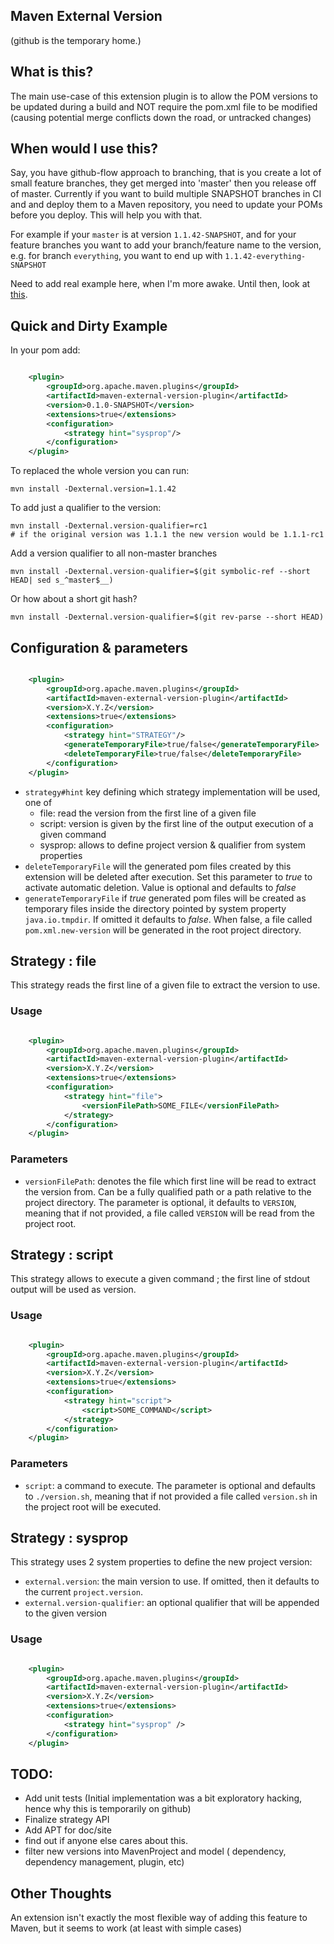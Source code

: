 Maven External Version
-----------------------

(github is the temporary home.)

What is this?
--------------

The main use-case of this extension plugin is to allow the POM versions to be updated during a build and NOT require
the pom.xml file to be modified (causing potential merge conflicts down the road, or untracked changes)

When would I use this?
-----------------------

Say, you have github-flow approach to branching, that is you create a lot of small feature branches, they get merged
into 'master' then you release off of master.  Currently if you want to build multiple SNAPSHOT branches in CI and
and deploy them to a Maven repository, you need to update your POMs before you deploy.  This will help you with that.

For example if your `master` is at version `1.1.42-SNAPSHOT`, and for your feature branches you want to add your
branch/feature name to the version, e.g. for branch `everything`, you want to end up with `1.1.42-everything-SNAPSHOT`


Need to add real example here, when I'm more awake. Until then, look at [this](https://github.com/bdemers/maven-external-version/blob/master/maven-external-version-plugin/src/it/simple-module/pom.xml#L54-L68).

Quick and Dirty Example
------------------------


In your pom add:

```xml

    <plugin>
        <groupId>org.apache.maven.plugins</groupId>
        <artifactId>maven-external-version-plugin</artifactId>
        <version>0.1.0-SNAPSHOT</version>
        <extensions>true</extensions>
        <configuration>
            <strategy hint="sysprop"/>
        </configuration>
    </plugin>

```

To replaced the whole version you can run:

```
mvn install -Dexternal.version=1.1.42
```

To add just a qualifier to the version:

```
mvn install -Dexternal.version-qualifier=rc1
# if the original version was 1.1.1 the new version would be 1.1.1-rc1
```

Add a version qualifier to all non-master branches

```
mvn install -Dexternal.version-qualifier=$(git symbolic-ref --short HEAD| sed s_^master$__)
```

Or how about a short git hash?

```
mvn install -Dexternal.version-qualifier=$(git rev-parse --short HEAD)
```

Configuration & parameters
-----

```xml

    <plugin>
        <groupId>org.apache.maven.plugins</groupId>
        <artifactId>maven-external-version-plugin</artifactId>
        <version>X.Y.Z</version>
        <extensions>true</extensions>
        <configuration>
            <strategy hint="STRATEGY"/>
            <generateTemporaryFile>true/false</generateTemporaryFile>
            <deleteTemporaryFile>true/false</deleteTemporaryFile>
        </configuration>
    </plugin>

```

- `strategy#hint` key defining which strategy implementation will be used, one of
  - file: read the version from the first line of a given file
  - script: version is given by the first line of the output execution of a given command
  - sysprop: allows to define project version & qualifier from system properties
- `deleteTemporaryFile` will the generated pom files created by this extension will be deleted after execution. Set this parameter to _true_ to activate automatic deletion. Value is optional and defaults to _false_ 
- `generateTemporaryFile` if _true_ generated pom files will be created as temporary files inside the directory pointed by system property `java.io.tmpdir`. If omitted it defaults to  _false_. When false, a file called `pom.xml.new-version` will be generated in the root project directory. 
  
## Strategy : file

This strategy reads the first line of a given file to extract the version to use. 

### Usage

```xml

    <plugin>
        <groupId>org.apache.maven.plugins</groupId>
        <artifactId>maven-external-version-plugin</artifactId>
        <version>X.Y.Z</version>
        <extensions>true</extensions>
        <configuration>
            <strategy hint="file">
                <versionFilePath>SOME_FILE</versionFilePath>
            </strategy>
        </configuration>
    </plugin>

```

### Parameters

- `versionFilePath`: denotes the file which first line will be read to extract the version from. Can be a fully qualified path or a path relative to the project directory. The parameter is optional, it defaults to `VERSION`, meaning that if not provided, a file called `VERSION` will be read from the project root. 

## Strategy : script

This strategy allows to execute a given command ; the first line of stdout output will be used as version. 

### Usage

```xml

    <plugin>
        <groupId>org.apache.maven.plugins</groupId>
        <artifactId>maven-external-version-plugin</artifactId>
        <version>X.Y.Z</version>
        <extensions>true</extensions>
        <configuration>
            <strategy hint="script">
                <script>SOME_COMMAND</script>
            </strategy>
        </configuration>
    </plugin>

```

### Parameters

- `script`: a command to execute. The parameter is optional and defaults to `./version.sh`, meaning that if not provided a file called `version.sh` in the project root will be executed. 

## Strategy : sysprop

This strategy uses 2 system properties to define the new project version:

- `external.version`: the main version to use. If omitted, then it defaults to the current `project.version`.
- `external.version-qualifier`: an optional qualifier that will be appended to the given version

### Usage

``` xml

    <plugin>
        <groupId>org.apache.maven.plugins</groupId>
        <artifactId>maven-external-version-plugin</artifactId>
        <version>X.Y.Z</version>
        <extensions>true</extensions>
        <configuration>
            <strategy hint="sysprop" />
        </configuration>
    </plugin>

```

TODO:
-----

* Add unit tests (Initial implementation was a bit exploratory hacking, hence why this is temporarily on github)
* Finalize strategy API
* Add APT for doc/site
* find out if anyone else cares about this.
* filter new versions into MavenProject and model ( dependency, dependency management, plugin, etc)

Other Thoughts
---------------

An extension isn't exactly the most flexible way of adding this feature to Maven, but it seems to work (at least with
simple cases)


